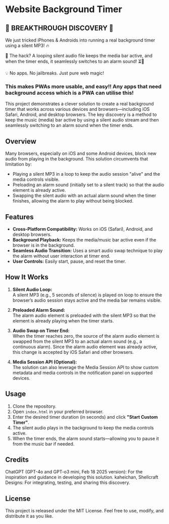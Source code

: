 # Website Background Timer

## 🚀 BREAKTHROUGH DISCOVERY 🚀

We just tricked iPhones & Androids into running a real background timer using a silent MP3! 🔥

🎵 The hack? A looping silent audio file keeps the media bar active, and when the timer ends, it seamlessly switches to an alarm sound! ⏳📢

💡 No apps. No jailbreaks. Just pure web magic!

### This makes PWAs more usable, and easy!! Any apps that need background access which is a PWA can utilise this!

This project demonstrates a clever solution to create a real background timer that works across various devices and browsers—including iOS Safari, Android, and desktop browsers. The key discovery is a method to keep the music (media) bar active by using a silent audio stream and then seamlessly switching to an alarm sound when the timer ends.

## Overview

Many browsers, especially on iOS and some Android devices, block new audio from playing in the background. This solution circumvents that limitation by:

- Playing a silent MP3 in a loop to keep the audio session "alive" and the media controls visible.
- Preloading an alarm sound (initially set to a silent track) so that the audio element is already active.
- Swapping the silent audio with an actual alarm sound when the timer finishes, allowing the alarm to play without being blocked.

## Features

- **Cross-Platform Compatibility:** Works on iOS (Safari), Android, and desktop browsers.
- **Background Playback:** Keeps the media/music bar active even if the browser is in the background.
- **Seamless Audio Transition:** Uses a smart audio swap technique to play the alarm without user interaction at timer end.
- **User Controls:** Easily start, pause, and reset the timer.

## How It Works

1. **Silent Audio Loop:**  
   A silent MP3 (e.g., 5 seconds of silence) is played on loop to ensure the browser’s audio session stays active and the media bar remains visible.

2. **Preloaded Alarm Sound:**  
   The alarm audio element is preloaded with the silent MP3 so that the element is already playing when the timer starts.

3. **Audio Swap on Timer End:**  
   When the timer reaches zero, the source of the alarm audio element is swapped from the silent MP3 to an actual alarm sound (e.g., a continuous alarm). Since the alarm audio element was already active, this change is accepted by iOS Safari and other browsers.

4. **Media Session API (Optional):**  
   The solution can also leverage the Media Session API to show custom metadata and media controls in the notification panel on supported devices.

## Usage

1. Clone the repository.
2. Open `index.html` in your preferred browser.
3. Enter the desired timer duration (in seconds) and click **"Start Custom Timer"**.
4. The silent audio plays in the background to keep the media controls active.
5. When the timer ends, the alarm sound starts—allowing you to pause it from the music bar if needed.

## Credits
ChatGPT (GPT-4o and GPT-o3 mini, Feb 18 2025 version): For the inspiration and guidance in developing this solution.
kaheichan, Shellcraft Designs: For integrating, testing, and sharing this discovery.

## License
This project is released under the MIT License.
Feel free to use, modify, and distribute it as you like.

